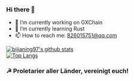 ### Hi there 👋

- 🔭 I’m currently working on GXChain
- 🌱 I’m currently learning Rust
- 📫 How to reach me: 826015751@qq.com

[![bijianing97's github stats](https://github-readme-stats.vercel.app/api?username=bijianing97&count_private=true&show_icons=true)](https://github.com/bijianing97)
<br>
[![Top Langs](https://github-readme-stats.vercel.app/api/top-langs/?username=bijianing97&layout=compact)](https://github.com/bijianing97)

### ☭ Proletarier aller Länder, vereinigt euch!
